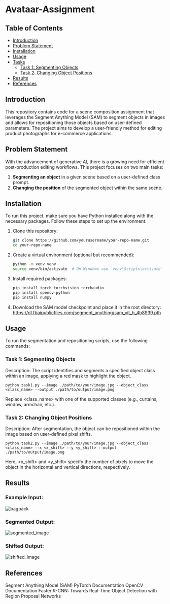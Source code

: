 # Avataar-Assignment

## Table of Contents
- [Introduction](#introduction)
- [Problem Statement](#problem-statement)
- [Installation](#installation)
- [Usage](#usage)
- [Tasks](#tasks)
  - [Task 1: Segmenting Objects](#task-1-segmenting-objects)
  - [Task 2: Changing Object Positions](#task-2-changing-object-positions)
- [Results](#results)
- [References](#references)

## Introduction
This repository contains code for a scene composition assignment that leverages the Segment Anything Model (SAM) to segment objects in images and allows for repositioning those objects based on user-defined parameters. The project aims to develop a user-friendly method for editing product photographs for e-commerce applications.

## Problem Statement
With the advancement of generative AI, there is a growing need for efficient post-production editing workflows. This project focuses on two main tasks:
1. **Segmenting an object** in a given scene based on a user-defined class prompt.
2. **Changing the position** of the segmented object within the same scene.

## Installation
To run this project, make sure you have Python installed along with the necessary packages. Follow these steps to set up the environment:

1. Clone this repository:
   ```bash
   git clone https://github.com/yourusername/your-repo-name.git
   cd your-repo-name

2. Create a virtual environment (optional but recommended):
   ```bash
   python -m venv venv
   source venv/bin/activate  # On Windows use `venv\Scripts\activate`

3. Install required packages:
   ```bash
   pip install torch torchvision torchaudio
   pip install opencv-python
   pip install numpy
   
4. Download the SAM model checkpoint and place it in the root directory:
   https://dl.fbaipublicfiles.com/segment_anything/sam_vit_h_4b8939.pth

## Usage

To run the segmentation and repositioning scripts, use the following commands:
### Task 1: Segmenting Objects
Description: The script identifies and segments a specified object class within an image, applying a red mask to highlight the object.

    python task1.py --image ./path/to/your/image.jpg --object_class <class_name> --output ./path/to/output/image.png
  
Replace <class_name> with one of the supported classes (e.g., curtains, window, armchair, etc.).

### Task 2: Changing Object Positions
Description: After segmentation, the object can be repositioned within the image based on user-defined pixel shifts.
      
    python task2.py --image ./path/to/your/image.jpg --object_class <class_name> --x <x_shift> --y <y_shift> --output ./path/to/output/image.png
      
Here, <x_shift> and <y_shift> specify the number of pixels to move the object in the horizontal and vertical directions, respectively.

## Results
### Example Input: 
![bagpack](https://github.com/user-attachments/assets/ba54e928-1294-47c3-b0b6-bf50624a57e4)

### Segmented Output: 
![segmented_image](https://github.com/user-attachments/assets/f7a2b753-73e5-4510-ba00-960d605c82c7)

### Shifted Output: 
![shifted_image](https://github.com/user-attachments/assets/56419a93-d2aa-4b9e-ab55-2b2579d53055)

## References
Segment Anything Model (SAM)
PyTorch Documentation
OpenCV Documentation
Faster R-CNN: Towards Real-Time Object Detection with Region Proposal Networks


